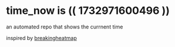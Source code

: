 # time_now is (( 1732971600496 ))

an automated repo that shows the currnent time

inspired by [breakingheatmap](https://github.com/breakingheatmap/breakingheatmap)